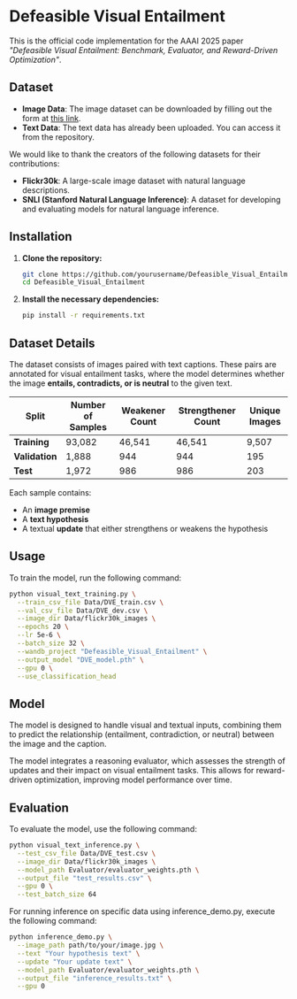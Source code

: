 # Defeasible Visual Entailment

This is the official code implementation for the AAAI 2025 paper *"Defeasible Visual Entailment: Benchmark, Evaluator, and Reward-Driven Optimization"*.

## Dataset

- **Image Data**: The image dataset can be downloaded by filling out the form at [this link](https://forms.illinois.edu/sec/229675).
- **Text Data**: The text data has already been uploaded. You can access it from the repository.

We would like to thank the creators of the following datasets for their contributions:

- **Flickr30k**: A large-scale image dataset with natural language descriptions.
- **SNLI (Stanford Natural Language Inference)**: A dataset for developing and evaluating models for natural language inference.

## Installation

1. **Clone the repository:**

    ```bash
    git clone https://github.com/yourusername/Defeasible_Visual_Entailment.git
    cd Defeasible_Visual_Entailment
    ```

2. **Install the necessary dependencies:**

    ```bash
    pip install -r requirements.txt
    ```

## Dataset Details

The dataset consists of images paired with text captions. These pairs are annotated for visual entailment tasks, where the model determines whether the image **entails, contradicts, or is neutral** to the given text.

| Split           | Number of Samples | Weakener Count | Strengthener Count | Unique Images |
|----------------|------------------|---------------|----------------|---------------|
| **Training**   | 93,082            | 46,541        | 46,541         | 9,507         |
| **Validation** | 1,888             | 944           | 944            | 195           |
| **Test**       | 1,972             | 986           | 986            | 203           |

Each sample contains:
- An **image premise**
- A **text hypothesis**
- A textual **update** that either strengthens or weakens the hypothesis
## Usage

To train the model, run the following command:

```bash
python visual_text_training.py \
  --train_csv_file Data/DVE_train.csv \
  --val_csv_file Data/DVE_dev.csv \
  --image_dir Data/flickr30k_images \
  --epochs 20 \
  --lr 5e-6 \
  --batch_size 32 \
  --wandb_project "Defeasible_Visual_Entailment" \
  --output_model "DVE_model.pth" \
  --gpu 0 \
  --use_classification_head
```

## Model

The model is designed to handle visual and textual inputs, combining them to predict the relationship (entailment, contradiction, or neutral) between the image and the caption.

The model integrates a reasoning evaluator, which assesses the strength of updates and their impact on visual entailment tasks. This allows for reward-driven optimization, improving model performance over time.

## Evaluation
To evaluate the model, use the following command:
```bash
python visual_text_inference.py \
  --test_csv_file Data/DVE_test.csv \
  --image_dir Data/flickr30k_images \
  --model_path Evaluator/evaluator_weights.pth \
  --output_file "test_results.csv" \
  --gpu 0 \
  --test_batch_size 64
```

For running inference on specific data using inference_demo.py, execute the following command:
```bash
python inference_demo.py \
  --image_path path/to/your/image.jpg \
  --text "Your hypothesis text" \
  --update "Your update text" \
  --model_path Evaluator/evaluator_weights.pth \
  --output_file "inference_results.txt" \
  --gpu 0
```
